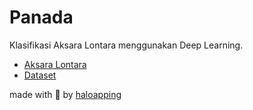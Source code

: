 # Panada
Klasifikasi Aksara Lontara menggunakan Deep Learning.

- [Aksara Lontara](https://id.wikipedia.org/wiki/Aksara_Lontara)
- [Dataset](https://www.kaggle.com/datasets/asrulsaid/aksara-lontara)

made with 💚 by [haloapping](https://haloapping.github.io/)